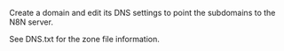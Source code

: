 Create a domain and edit its DNS settings to point the subdomains to the N8N server.

See DNS.txt for the zone file information.
